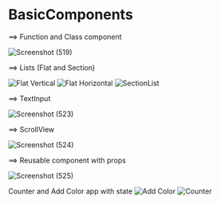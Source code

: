 # BasicComponents
==> Function and Class component

![Screenshot (519)](https://user-images.githubusercontent.com/79536918/144837177-1346c852-099a-427d-8d3f-e0910fef615a.png)


==> Lists (Flat and Section)

![Flat Vertical](https://user-images.githubusercontent.com/79536918/144837383-e4308458-42c2-44c8-ae62-cf695d86a0d4.png)
![Flat Horizontal](https://user-images.githubusercontent.com/79536918/144837388-5d6834e1-1731-4b31-a4bc-d35504819107.png)
![SectionList](https://user-images.githubusercontent.com/79536918/144837394-892fd4cd-c5d7-4686-b623-890058dcd009.png)


==> TextInput

![Screenshot (523)](https://user-images.githubusercontent.com/79536918/144837594-b11f2bac-7954-4872-b4c8-8e1aa38e9a91.png)


==> ScrollView

![Screenshot (524)](https://user-images.githubusercontent.com/79536918/144837601-d8681601-3c30-4a8c-818f-04466b6fddfa.png)


==> Reusable component with props

![Screenshot (525)](https://user-images.githubusercontent.com/79536918/145029602-fde96c3c-9575-4d99-9ea9-cbc7cd30dc7d.png)


Counter and Add Color app with state
![Add Color](https://user-images.githubusercontent.com/79536918/145029640-7d426547-9915-4e79-81df-94f1be3c8297.png)
![Counter](https://user-images.githubusercontent.com/79536918/145029648-0d2fe50d-7233-4702-9283-9fdb8e2ea715.png)
